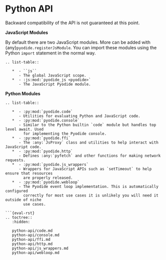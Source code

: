 # Python API

Backward compatibility of the API is not guaranteed at this point.

**JavaScript Modules**

By default there are two JavaScript modules. More can be added with
{any}`pyodide.registerJsModule`. You can import these modules using the Python
`import` statement in the normal way.

```{eval-rst}
.. list-table::

   *  - ``js``
      - The global JavaScript scope.
   *  - :js:mod:`pyodide_js <pyodide>`
      - The JavaScript Pyodide module.
```

**Python Modules**

````{eval-rst}
.. list-table::

   *  - :py:mod:`pyodide.code`
      - Utilities for evaluating Python and JavaScript code.
   *  - :py:mod:`pyodide.console`
      - Similar to the Python builtin `code` module but handles top level await. Used
        for implementing the Pyodide console.
   *  - :py:mod:`pyodide.ffi`
      - The :any:`JsProxy` class and utilities to help interact with JavaScript code.
   *  - :py:mod:`pyodide.http`
      - Defines :any:`pyfetch` and other functions for making network requests.
   *  - :py:mod:`pyodide.js_wrappers`
      - Wrappers for JavaScript APIs such as `setTimeout` to help ensure that resources
        are properly released.
   *  - :py:mod:`pyodide.webloop`
      - The Pyodide event loop implementation. This is automatically configured
        correctly for most use cases it is unlikely you will need it outside of niche
        use cases.

```{eval-rst}
.. toctree::
   :hidden:

   python-api/code.md
   python-api/console.md
   python-api/ffi.md
   python-api/http.md
   python-api/js_wrappers.md
   python-api/webloop.md
````
